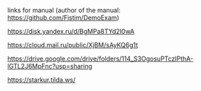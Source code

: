 links for manual (author of the manual: https://github.com/Fistim/DemoExam)

https://disk.yandex.ru/d/BgMPa8TYd2I0wA

https://cloud.mail.ru/public/XjBM/sAyKQ6g1t

https://drive.google.com/drive/folders/114_S3OgosuPTczIPthA-lGTL2J6MpFnc?usp=sharing

https://starkur.tilda.ws/
